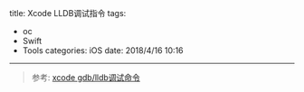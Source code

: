 title: Xcode LLDB调试指令
tags: 
- oc
- Swift
- Tools
categories: iOS
date: 2018/4/16 10:16
---

> 参考:
> [xcode gdb/lldb调试命令](https://blog.csdn.net/shaobo8910/article/details/45228893)

